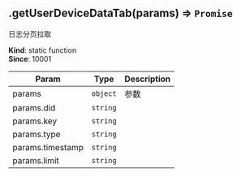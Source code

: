 <a name="module_miot/service/smarthome.getUserDeviceDataTab"></a>

## .getUserDeviceDataTab(params) ⇒ <code>Promise</code>
日志分页拉取

**Kind**: static function  
**Since**: 10001  

| Param | Type | Description |
| --- | --- | --- |
| params | <code>object</code> | 参数 |
| params.did | <code>string</code> |  |
| params.key | <code>string</code> |  |
| params.type | <code>string</code> |  |
| params.timestamp | <code>string</code> |  |
| params.limit | <code>string</code> |  |

